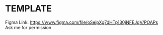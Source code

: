 # TEMPLATE
Figma Link: https://www.figma.com/file/oSejpXg7dHTp130jNFEJgV/POAPs
Ask me for permission 
